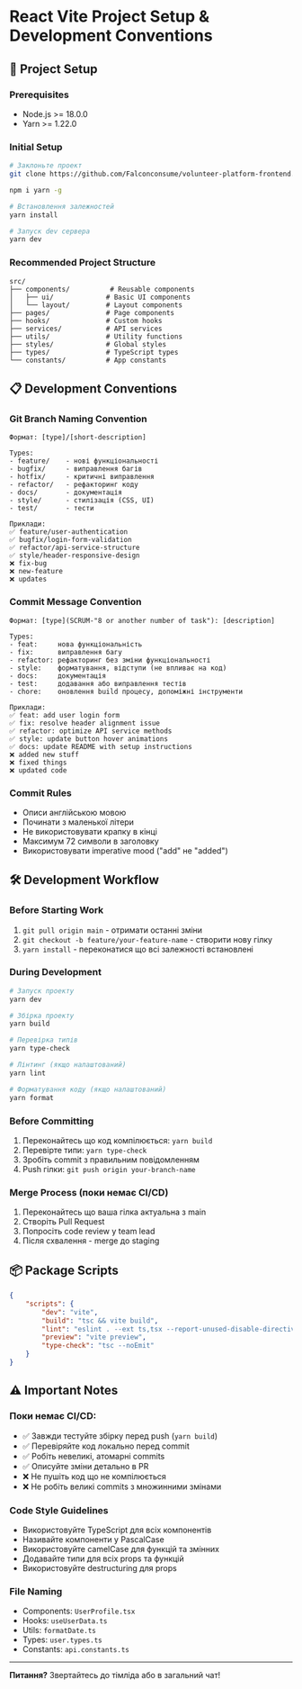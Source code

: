 # React Vite Project Setup & Development Conventions

## 🚀 Project Setup

### Prerequisites

- Node.js >= 18.0.0
- Yarn >= 1.22.0

### Initial Setup

```bash
# Заклоньте проект
git clone https://github.com/Falconconsume/volunteer-platform-frontend.git

npm i yarn -g

# Встановлення залежностей
yarn install

# Запуск dev сервера
yarn dev
```

### Recommended Project Structure

```
src/
├── components/          # Reusable components
│   ├── ui/             # Basic UI components
│   └── layout/         # Layout components
├── pages/              # Page components
├── hooks/              # Custom hooks
├── services/           # API services
├── utils/              # Utility functions
├── styles/             # Global styles
├── types/              # TypeScript types
└── constants/          # App constants
```

## 📋 Development Conventions

### Git Branch Naming Convention

```
Формат: [type]/[short-description]

Types:
- feature/    - нові функціональності
- bugfix/     - виправлення багів
- hotfix/     - критичні виправлення
- refactor/   - рефакторинг коду
- docs/       - документація
- style/      - стилізація (CSS, UI)
- test/       - тести

Приклади:
✅ feature/user-authentication
✅ bugfix/login-form-validation
✅ refactor/api-service-structure
✅ style/header-responsive-design
❌ fix-bug
❌ new-feature
❌ updates
```

### Commit Message Convention

```
Формат: [type](SCRUM-"8 or another number of task"): [description]

Types:
- feat:     нова функціональність
- fix:      виправлення багу
- refactor: рефакторинг без зміни функціональності
- style:    форматування, відступи (не впливає на код)
- docs:     документація
- test:     додавання або виправлення тестів
- chore:    оновлення build процесу, допоміжні інструменти

Приклади:
✅ feat: add user login form
✅ fix: resolve header alignment issue
✅ refactor: optimize API service methods
✅ style: update button hover animations
✅ docs: update README with setup instructions
❌ added new stuff
❌ fixed things
❌ updated code
```

### Commit Rules

- Описи англійською мовою
- Починати з маленької літери
- Не використовувати крапку в кінці
- Максимум 72 символи в заголовку
- Використовувати imperative mood ("add" не "added")

## 🛠 Development Workflow

### Before Starting Work

1. `git pull origin main` - отримати останні зміни
2. `git checkout -b feature/your-feature-name` - створити нову гілку
3. `yarn install` - переконатися що всі залежності встановлені

### During Development

```bash
# Запуск проекту
yarn dev

# Збірка проекту
yarn build

# Перевірка типів
yarn type-check

# Лінтинг (якщо налаштований)
yarn lint

# Форматування коду (якщо налаштований)
yarn format
```

### Before Committing

1. Переконайтесь що код компілюється: `yarn build`
2. Перевірте типи: `yarn type-check`
3. Зробіть commit з правильним повідомленням
4. Push гілки: `git push origin your-branch-name`

### Merge Process (поки немає CI/CD)

1. Переконайтесь що ваша гілка актуальна з main
2. Створіть Pull Request
3. Попросіть code review у team lead
4. Після схвалення - merge до staging

## 📦 Package Scripts

```json
{
    "scripts": {
        "dev": "vite",
        "build": "tsc && vite build",
        "lint": "eslint . --ext ts,tsx --report-unused-disable-directives --max-warnings 0",
        "preview": "vite preview",
        "type-check": "tsc --noEmit"
    }
}
```

## ⚠️ Important Notes

### Поки немає CI/CD:

- ✅ Завжди тестуйте збірку перед push (`yarn build`)
- ✅ Перевіряйте код локально перед commit
- ✅ Робіть невеликі, атомарні commits
- ✅ Описуйте зміни детально в PR
- ❌ Не пушіть код що не компілюється
- ❌ Не робіть великі commits з множинними змінами

### Code Style Guidelines

- Використовуйте TypeScript для всіх компонентів
- Називайте компоненти у PascalCase
- Використовуйте camelCase для функцій та змінних
- Додавайте типи для всіх props та функцій
- Використовуйте destructuring для props

### File Naming

- Components: `UserProfile.tsx`
- Hooks: `useUserData.ts`
- Utils: `formatDate.ts`
- Types: `user.types.ts`
- Constants: `api.constants.ts`

---

**Питання?** Звертайтесь до тімліда або в загальний чат!
